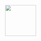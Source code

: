 <img src="https://media1.giphy.com/media/3knKct3fGqxhK/giphy.gif" data-canonical-src="https://gyazo.com/eb5c5741b6a9a16c692170a41a49c858.png" width="100hv" height="auto" />

<!--
**SeaWar741/SeaWar741** is a ✨ _special_ ✨ repository because its `README.md` (this file) appears on your GitHub profile.

Here are some ideas to get you started:

- 🔭 I’m currently working on ...
- 🌱 I’m currently learning ...
- 👯 I’m looking to collaborate on ...
- 🤔 I’m looking for help with ...
- 💬 Ask me about ...
- 📫 How to reach me: ...
- 😄 Pronouns: ...
- ⚡ Fun fact: ...
-->

